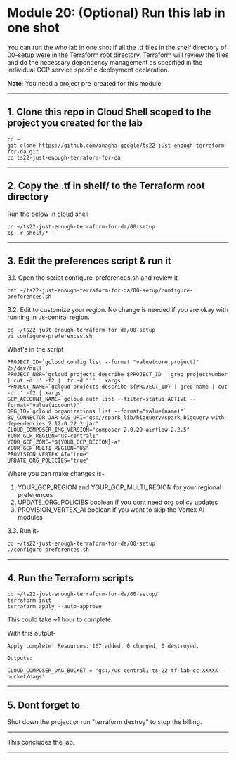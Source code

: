 # Module 20: (Optional) Run this lab in one shot

You can run the who lab in one shot if all the .tf files in the shelf directory of 00-setup were in the Terraform root directory. Terraform will review the files and do the necessary dependency management as specified in the individual GCP service specific deployment declaration.

**Note**: You need a project pre-created for this module. 

<hr>

## 1. Clone this repo in Cloud Shell scoped to the project you created for the lab

```
cd ~
git clone https://github.com/anagha-google/ts22-just-enough-terraform-for-da.git
cd ts22-just-enough-terraform-for-da
```

<hr>

## 2. Copy the .tf in shelf/ to the Terraform root directory

Run the below in cloud shell
```
cd ~/ts22-just-enough-terraform-for-da/00-setup
cp -r shelf/* .
```

<hr>

## 3. Edit the preferences script & run it

3.1. Open the script configure-preferences.sh and review it
```
cat ~/ts22-just-enough-terraform-for-da/00-setup/configure-preferences.sh
```



3.2. Edit to customize your region. No change is needed if you are okay with running in us-central region.

```
cd ~/ts22-just-enough-terraform-for-da/00-setup
vi configure-preferences.sh
```

What's in the script
```
PROJECT_ID=`gcloud config list --format "value(core.project)" 2>/dev/null`
PROJECT_NBR=`gcloud projects describe $PROJECT_ID | grep projectNumber | cut -d':' -f2 |  tr -d "'" | xargs`
PROJECT_NAME=`gcloud projects describe ${PROJECT_ID} | grep name | cut -d':' -f2 | xargs`
GCP_ACCOUNT_NAME=`gcloud auth list --filter=status:ACTIVE --format="value(account)"`
ORG_ID=`gcloud organizations list --format="value(name)"`
BQ_CONNECTOR_JAR_GCS_URI="gs://spark-lib/bigquery/spark-bigquery-with-dependencies_2.12-0.22.2.jar"
CLOUD_COMPOSER_IMG_VERSION="composer-2.0.29-airflow-2.2.5"
YOUR_GCP_REGION="us-central1"
YOUR_GCP_ZONE="${YOUR_GCP_REGION}-a"
YOUR_GCP_MULTI_REGION="US"
PROVISION_VERTEX_AI="true"
UPDATE_ORG_POLICIES="true"
```

Where you can make changes is-
1. YOUR_GCP_REGION and YOUR_GCP_MULTI_REGION for your regional preferences
2. UPDATE_ORG_POLICIES boolean if you dont need org policy updates
3. PROVISION_VERTEX_AI boolean if you want to skip the Vertex AI modules


3.3. Run it-
```
cd ~/ts22-just-enough-terraform-for-da/00-setup
./configure-preferences.sh
```

<hr>

## 4. Run the Terraform scripts
```
cd ~/ts22-just-enough-terraform-for-da/00-setup/
terraform init
terraform apply --auto-approve
```

This could take ~1 hour to complete.

With this output-
```
Apply complete! Resources: 107 added, 0 changed, 0 destroyed.

Outputs:

CLOUD_COMPOSER_DAG_BUCKET = "gs://us-central1-ts-22-tf-lab-cc-XXXXX-bucket/dags"
```

<hr>

## 5. Dont forget to
Shut down the project or run "terraform destroy" to stop the billing.

<hr>
This concludes the lab.
<hr>
